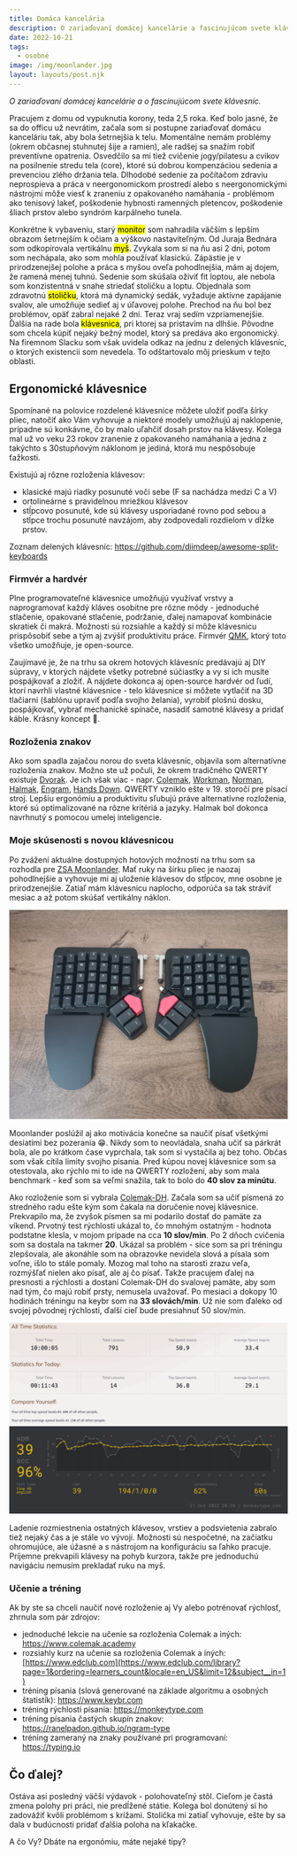 ```yaml
---
title: Domáca kancelária
description: O zariaďovaní domácej kancelárie a fascinujúcom svete klávesníc.
date: 2022-10-21
tags:
  - osobné
image: /img/moonlander.jpg
layout: layouts/post.njk
---
```


*O zariaďovaní domácej kancelárie a o fascinujúcom svete klávesníc.*

Pracujem z domu od vypuknutia korony, teda 2,5 roka. Keď bolo jasné, že sa do officu už nevrátim, začala som si postupne zariaďovať domácu kanceláriu tak, aby bola šetrnejšia k telu. Momentálne nemám problémy (okrem občasnej stuhnutej šije a ramien), ale radšej sa snažím robiť preventívne opatrenia. Osvedčilo sa mi tiež cvičenie jogy/pilatesu a cvikov na posilnenie stredu tela (core), ktoré sú dobrou kompenzáciou sedenia a prevenciou zlého držania tela.
Dlhodobé sedenie za počítačom zdraviu neprospieva a práca v neergonomickom prostredí alebo s neergonomickými nástrojmi môže viesť k zraneniu z opakovaného namáhania - problémom ako tenisový lakeť, poškodenie hybnosti ramenných pletencov, poškodenie šliach prstov alebo syndróm karpálneho tunela.

Konkrétne k vybaveniu, starý <mark>monitor</mark> som nahradila väčším s lepším obrazom šetrnejším k očiam a výškovo nastaviteľným.
Od Juraja Bednára som odkopírovala vertikálnu <mark>myš</mark>. Zvykala som si na ňu asi 2 dni, potom som nechápala, ako som mohla používať klasickú. Zápästie je v prirodzenejšej polohe a práca s myšou oveľa pohodlnejšia, mám aj dojem, že ramená menej tuhnú.
Sedenie som skúšala oživiť fit loptou, ale nebola som konzistentná v snahe striedať stoličku a loptu. Objednala som zdravotnú <mark>stoličku</mark>, ktorá má dynamický sedák, vyžaduje aktívne zapájanie svalov, ale umožňuje sedieť aj v úľavovej polohe. Prechod na ňu bol bez problémov, opäť zabral nejaké 2 dni. Teraz vraj sedím vzpriamenejšie.
Ďalšia na rade bola <mark>klávesnica</mark>, pri ktorej sa pristavím na dlhšie. Pôvodne som chcela kúpiť nejaký bežný model, ktorý sa predáva ako ergonomický. Na firemnom Slacku som však uvidela odkaz na jednu z delených klávesníc, o ktorých existencii som nevedela. To odštartovalo môj prieskum v tejto oblasti.

## Ergonomické klávesnice

Spomínané na polovice rozdelené klávesnice môžete uložiť podľa šírky pliec, natočiť ako Vám vyhovuje a niektoré modely umožňujú aj naklopenie, prípadne sú konkávne, čo by malo uľahčiť dosah prstov na klávesy. Kolega mal už vo veku 23 rokov zranenie z opakovaného namáhania a jedna z takýchto s 30stupňovým náklonom je jediná, ktorá mu nespôsobuje ťažkosti.

Existujú aj rôzne rozloženia klávesov:

- klasické majú riadky posunuté voči sebe (F sa nachádza medzi C a V)
- ortolineárne s pravidelnou mriežkou klávesov
- stĺpcovo posunuté, kde sú klávesy usporiadané rovno pod sebou a stĺpce trochu posunuté navzájom, aby zodpovedali rozdielom v dĺžke prstov.

Zoznam delených klávesníc: <https://github.com/diimdeep/awesome-split-keyboards>

### Firmvér a hardvér

Plne programovateľné klávesnice umožňujú využívať vrstvy a naprogramovať každý kláves osobitne pre rôzne módy - jednoduché stlačenie, opakované stlačenie, podržanie, ďalej namapovať kombinácie skratiek či makrá. Možnosti sú rozsiahle a každý si môže klávesnicu prispôsobiť sebe a tým aj zvýšiť produktivitu práce. Firmvér [QMK](https://qmk.fm), ktorý toto všetko umožňuje, je open-source.

Zaujímavé je, že na trhu sa okrem hotových klávesníc predávajú aj DIY súpravy, v ktorých nájdete všetky potrebné súčiastky a vy si ich musíte pospájkovať a zložiť. A nájdete dokonca aj open-source hardvér od ľudí, ktorí navrhli vlastné klávesnice - telo klávesnice si môžete vytlačiť na 3D tlačiarni (šablónu upraviť podľa svojho želania), vyrobiť plošnú dosku, pospájkovať, vybrať mechanické spínače, nasadiť samotné klávesy a pridať káble. Krásny koncept 🙂.

### Rozloženia znakov

Ako som spadla zajačou norou do sveta klávesníc, objavila som alternatívne rozloženia znakov. Možno ste už počuli, že okrem tradičného QWERTY existuje [Dvorak](https://en.wikipedia.org/wiki/Dvorak_keyboard_layout). Je ich však viac - napr. [Colemak](https://colemak.com), [Workman](https://workmanlayout.org), [Norman](https://normanlayout.info/index.html), [Halmak](https://github.com/MadRabbit/halmak), [Engram](https://engram.dev), [Hands Down](https://sites.google.com/alanreiser.com/handsdown). QWERTY vzniklo ešte v 19. storočí pre písací stroj. Lepšiu ergonómiu a produktivitu sľubujú práve alternatívne rozloženia, ktoré sú optimalizované na rôzne kritériá a jazyky. Halmak bol dokonca navrhnutý s pomocou umelej inteligencie.

### Moje skúsenosti s novou klávesnicou

Po zvážení aktuálne dostupných hotových možností na trhu som sa rozhodla pre [ZSA Moonlander](https://www.zsa.io/moonlander/). Mať ruky na šírku pliec je naozaj pohodlnejšie a vyhovuje mi aj uloženie klávesov do stĺpcov, mne osobne je prirodzenejšie. Zatiaľ mám klávesnicu naplocho, odporúča sa tak stráviť mesiac a až potom skúšať vertikálny náklon.

![Moonlander](/img/moonlander.jpg)

Moonlander poslúžil aj ako motivácia konečne sa naučiť písať všetkými desiatimi bez pozerania 😁. Nikdy som to neovládala, snaha učiť sa párkrát bola, ale po krátkom čase vyprchala, tak som si vystačila aj bez toho. Občas som však cítila limity svojho písania. Pred kúpou novej klávesnice som sa otestovala, ako rýchlo mi to ide na QWERTY rozložení, aby som mala benchmark - keď som sa veľmi snažila, tak to bolo do **40 slov za minútu**.

Ako rozloženie som si vybrala [Colemak-DH](https://colemakmods.github.io/mod-dh/). Začala som sa učiť písmená zo stredného radu ešte kým som čakala na doručenie novej klávesnice. Prekvapilo ma, že zvyšok písmen sa mi podarilo dostať do pamäte za víkend. Prvotný test rýchlosti ukázal to, čo mnohým ostatným - hodnota podstatne klesla, v mojom prípade na cca **10 slov/min**. Po 2 dňoch cvičenia som sa dostala na takmer **20**. Ukázal sa problém - síce som sa pri tréningu zlepšovala, ale akonáhle som na obrazovke nevidela slová a písala som voľne, išlo to stále pomaly. Mozog mal toho na starosti zrazu veľa, rozmýšľať nielen ako písať, ale aj čo písať. Takže pracujem ďalej na presnosti a rýchlosti a dostaní Colemak-DH do svalovej pamäte, aby som nad tým, čo majú robiť prsty, nemusela uvažovať. Po mesiaci a dokopy 10 hodinách tréningu na keybr som na **33 slovách/min**. Už nie som ďaleko od svojej pôvodnej rýchlosti, ďalší cieľ bude presiahnuť 50 slov/min.

![Keybr](/img/keybr10h.png)
![monkeytype](/img/monkeytype.png)

Ladenie rozmiestnenia ostatných klávesov, vrstiev a podsvietenia zabralo tiež nejaký čas a je stále vo vývoji. Možnosti sú nespočetné, na začiatku ohromujúce, ale úžasné a s nástrojom na konfiguráciu sa ľahko pracuje. Príjemne prekvapili klávesy na pohyb kurzora, takže pre jednoduchú navigáciu nemusím prekladať ruku na myš.

### Učenie a tréning

Ak by ste sa chceli naučiť nové rozloženie aj Vy alebo potrénovať rýchlosť, zhrnula som pár zdrojov:

- jednoduché lekcie na učenie sa rozloženia Colemak a iných: <https://www.colemak.academy>
- rozsiahly kurz na učenie sa rozloženia Colemak a iných: [https://www.edclub.com](https://www.edclub.com/library?page=1&ordering=learners_count&locale=en_US&limit=12&subject__in=1)
- tréning písania (slová generované na základe algoritmu a osobných štatistík): <https://www.keybr.com>
- tréning rýchlosti písania: <https://monkeytype.com>
- tréning písania častých skupín znakov: <https://ranelpadon.github.io/ngram-type>
- tréning zameraný na znaky používané pri programovaní: <https://typing.io>

## Čo ďalej?

Ostáva asi posledný väčší výdavok - polohovateľný stôl. Cieľom je častá zmena polohy pri práci, nie predĺžené státie. Kolega bol donútený si ho zadovážiť kvôli problémom s krížami.
Stolička mi zatiaľ vyhovuje, ešte by sa dala v budúcnosti pridať ďalšia poloha na kľakačke.

A čo Vy? Dbáte na ergonómiu, máte nejaké tipy?
